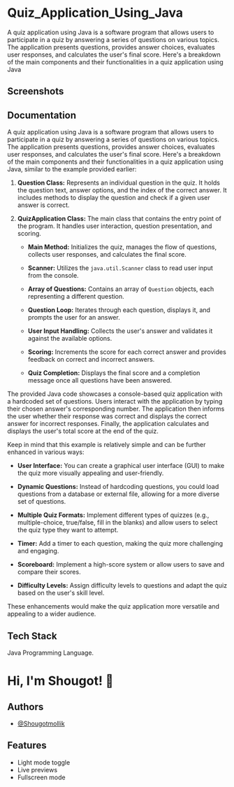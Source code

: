 
# Quiz_Application_Using_Java

A quiz application using Java is a software program that allows users to participate in a quiz by answering a series of questions on various topics. The application presents questions, provides answer choices, evaluates user responses, and calculates the user's final score. Here's a breakdown of the main components and their functionalities in a quiz application using Java


## Screenshots



## Documentation

A quiz application using Java is a software program that allows users to participate in a quiz by answering a series of questions on various topics. The application presents questions, provides answer choices, evaluates user responses, and calculates the user's final score. Here's a breakdown of the main components and their functionalities in a quiz application using Java, similar to the example provided earlier:

1. **Question Class:** Represents an individual question in the quiz. It holds the question text, answer options, and the index of the correct answer. It includes methods to display the question and check if a given user answer is correct.

2. **QuizApplication Class:** The main class that contains the entry point of the program. It handles user interaction, question presentation, and scoring.

   - **Main Method:** Initializes the quiz, manages the flow of questions, collects user responses, and calculates the final score.

   - **Scanner:** Utilizes the `java.util.Scanner` class to read user input from the console.

   - **Array of Questions:** Contains an array of `Question` objects, each representing a different question.

   - **Question Loop:** Iterates through each question, displays it, and prompts the user for an answer.

   - **User Input Handling:** Collects the user's answer and validates it against the available options.

   - **Scoring:** Increments the score for each correct answer and provides feedback on correct and incorrect answers.

   - **Quiz Completion:** Displays the final score and a completion message once all questions have been answered.

The provided Java code showcases a console-based quiz application with a hardcoded set of questions. Users interact with the application by typing their chosen answer's corresponding number. The application then informs the user whether their response was correct and displays the correct answer for incorrect responses. Finally, the application calculates and displays the user's total score at the end of the quiz.

Keep in mind that this example is relatively simple and can be further enhanced in various ways:

- **User Interface:** You can create a graphical user interface (GUI) to make the quiz more visually appealing and user-friendly.
  
- **Dynamic Questions:** Instead of hardcoding questions, you could load questions from a database or external file, allowing for a more diverse set of questions.

- **Multiple Quiz Formats:** Implement different types of quizzes (e.g., multiple-choice, true/false, fill in the blanks) and allow users to select the quiz type they want to attempt.

- **Timer:** Add a timer to each question, making the quiz more challenging and engaging.

- **Scoreboard:** Implement a high-score system or allow users to save and compare their scores.

- **Difficulty Levels:** Assign difficulty levels to questions and adapt the quiz based on the user's skill level.

These enhancements would make the quiz application more versatile and appealing to a wider audience.


## Tech Stack

Java Programming Language.


# Hi, I'm Shougot! 👋


## Authors

- [@Shougotmollik](https://www.github.com/Shougotmollik)



## Features

- Light mode toggle
- Live previews
- Fullscreen mode

